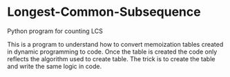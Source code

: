 # Longest-Common-Subsequence
Python program for counting LCS

This is a program to understand how to convert memoization tables created in dynamic programming to code. Once the table is created the code only reflects the algorithm used to create table. The trick is to create the table and write the same logic in code.
